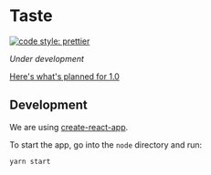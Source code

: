 # Taste

[![code style: prettier](https://img.shields.io/badge/code_style-prettier-ff69b4.svg?style=flat-square)](https://github.com/prettier/prettier)

_Under development_

[Here's what's planned for 1.0](https://github.com/thektan/taste/milestone/2)

## Development

We are using [create-react-app](https://github.com/facebook/create-react-app).

To start the app, go into the `node` directory and run:

```
yarn start
```

